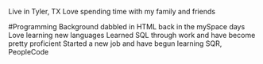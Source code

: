 Live in Tyler, TX
Love spending time with my family and friends

#Programming Background
dabbled in HTML back in the mySpace days
Love learning new languages
Learned SQL through work and have become pretty proficient
Started a new job and have begun learning SQR, PeopleCode